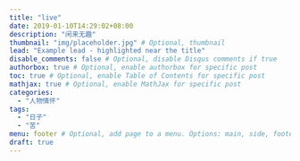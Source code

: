 ```yaml
---
title: "live"
date: 2019-01-10T14:29:02+08:00
description: "闲来无趣"
thumbnail: "img/placeholder.jpg" # Optional, thumbnail
lead: "Example lead - highlighted near the title"
disable_comments: false # Optional, disable Disqus comments if true
authorbox: true # Optional, enable authorbox for specific post
toc: true # Optional, enable Table of Contents for specific post
mathjax: true # Optional, enable MathJax for specific post
categories:
  - "人物情怀"
tags:
  - "日子"
  - "苦"
menu: footer # Optional, add page to a menu. Options: main, side, footer
draft: true
---
```


